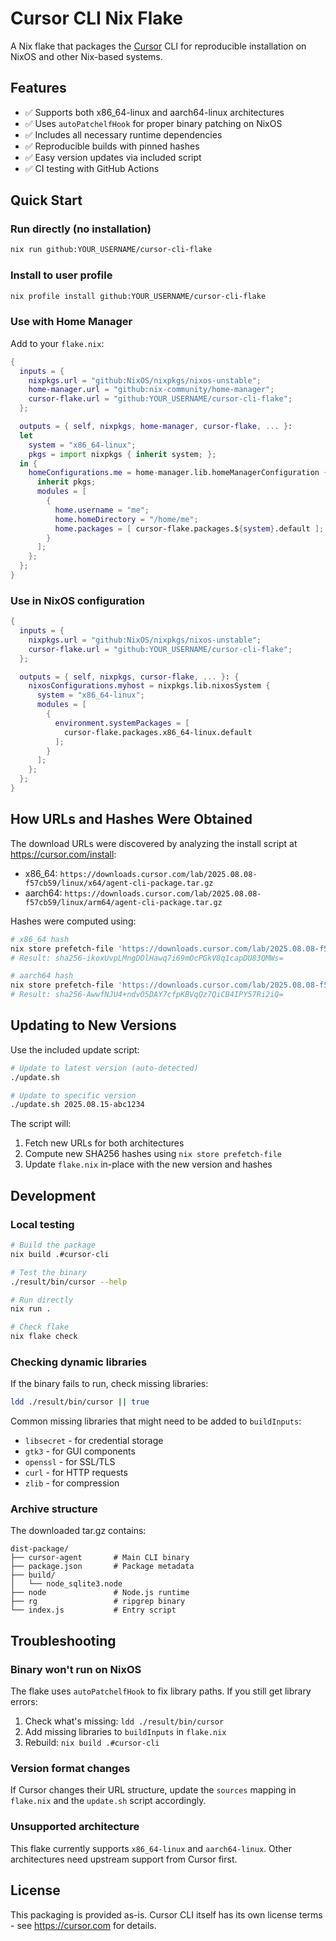 # Cursor CLI Nix Flake

A Nix flake that packages the [Cursor](https://cursor.com) CLI for reproducible installation on NixOS and other Nix-based systems.

## Features

- ✅ Supports both x86_64-linux and aarch64-linux architectures
- ✅ Uses `autoPatchelfHook` for proper binary patching on NixOS  
- ✅ Includes all necessary runtime dependencies
- ✅ Reproducible builds with pinned hashes
- ✅ Easy version updates via included script
- ✅ CI testing with GitHub Actions

## Quick Start

### Run directly (no installation)

```bash
nix run github:YOUR_USERNAME/cursor-cli-flake
```

### Install to user profile

```bash
nix profile install github:YOUR_USERNAME/cursor-cli-flake
```

### Use with Home Manager

Add to your `flake.nix`:

```nix
{
  inputs = {
    nixpkgs.url = "github:NixOS/nixpkgs/nixos-unstable";
    home-manager.url = "github:nix-community/home-manager";
    cursor-flake.url = "github:YOUR_USERNAME/cursor-cli-flake";
  };

  outputs = { self, nixpkgs, home-manager, cursor-flake, ... }:
  let
    system = "x86_64-linux";
    pkgs = import nixpkgs { inherit system; };
  in {
    homeConfigurations.me = home-manager.lib.homeManagerConfiguration {
      inherit pkgs;
      modules = [
        {
          home.username = "me";
          home.homeDirectory = "/home/me";
          home.packages = [ cursor-flake.packages.${system}.default ];
        }
      ];
    };
  };
}
```

### Use in NixOS configuration

```nix
{
  inputs = {
    nixpkgs.url = "github:NixOS/nixpkgs/nixos-unstable";
    cursor-flake.url = "github:YOUR_USERNAME/cursor-cli-flake";
  };

  outputs = { self, nixpkgs, cursor-flake, ... }: {
    nixosConfigurations.myhost = nixpkgs.lib.nixosSystem {
      system = "x86_64-linux";
      modules = [
        {
          environment.systemPackages = [
            cursor-flake.packages.x86_64-linux.default
          ];
        }
      ];
    };
  };
}
```

## How URLs and Hashes Were Obtained

The download URLs were discovered by analyzing the install script at https://cursor.com/install:

- x86_64: `https://downloads.cursor.com/lab/2025.08.08-f57cb59/linux/x64/agent-cli-package.tar.gz`
- aarch64: `https://downloads.cursor.com/lab/2025.08.08-f57cb59/linux/arm64/agent-cli-package.tar.gz`

Hashes were computed using:

```bash
# x86_64 hash
nix store prefetch-file 'https://downloads.cursor.com/lab/2025.08.08-f57cb59/linux/x64/agent-cli-package.tar.gz' --hash-type sha256
# Result: sha256-ikoxUvpLMngDOlHawq7i69mOcPGkV8q1capDU83QMWs=

# aarch64 hash  
nix store prefetch-file 'https://downloads.cursor.com/lab/2025.08.08-f57cb59/linux/arm64/agent-cli-package.tar.gz' --hash-type sha256
# Result: sha256-AwwfNJU4+ndvO5DAY7cfpKBVqQz7QiCB4IPY57Ri2iQ=
```

## Updating to New Versions

Use the included update script:

```bash
# Update to latest version (auto-detected)
./update.sh

# Update to specific version
./update.sh 2025.08.15-abc1234
```

The script will:
1. Fetch new URLs for both architectures
2. Compute new SHA256 hashes using `nix store prefetch-file`
3. Update `flake.nix` in-place with the new version and hashes

## Development

### Local testing

```bash
# Build the package
nix build .#cursor-cli

# Test the binary
./result/bin/cursor --help

# Run directly
nix run .

# Check flake
nix flake check
```

### Checking dynamic libraries

If the binary fails to run, check missing libraries:

```bash
ldd ./result/bin/cursor || true
```

Common missing libraries that might need to be added to `buildInputs`:
- `libsecret` - for credential storage
- `gtk3` - for GUI components
- `openssl` - for SSL/TLS
- `curl` - for HTTP requests
- `zlib` - for compression

### Archive structure

The downloaded tar.gz contains:
```
dist-package/
├── cursor-agent       # Main CLI binary  
├── package.json       # Package metadata
├── build/
│   └── node_sqlite3.node
├── node               # Node.js runtime
├── rg                 # ripgrep binary
└── index.js           # Entry script
```

## Troubleshooting

### Binary won't run on NixOS
The flake uses `autoPatchelfHook` to fix library paths. If you still get library errors:

1. Check what's missing: `ldd ./result/bin/cursor`
2. Add missing libraries to `buildInputs` in `flake.nix`
3. Rebuild: `nix build .#cursor-cli`

### Version format changes
If Cursor changes their URL structure, update the `sources` mapping in `flake.nix` and the `update.sh` script accordingly.

### Unsupported architecture
This flake currently supports `x86_64-linux` and `aarch64-linux`. Other architectures need upstream support from Cursor first.

## License

This packaging is provided as-is. Cursor CLI itself has its own license terms - see https://cursor.com for details.